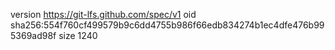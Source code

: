 version https://git-lfs.github.com/spec/v1
oid sha256:554f760cf499579b9c6dd4755b986f66edb834274b1ec4dfe476b995369ad98f
size 1240
